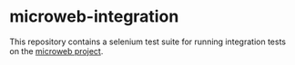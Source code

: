# microweb-integration

This repository contains a selenium test suite for running integration tests on the [microweb project](https://github.com/microcosm-cc/microweb).
